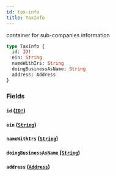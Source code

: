 ```yaml
---
id: tax-info
title: TaxInfo
---
```


container for sub-companies information

```graphql
type TaxInfo {
  id: ID!
  ein: String
  nameWithIrs: String
  doingBusinessAsName: String
  address: Address
}
```

### Fields

#### `id` ([`ID!`](docs/partners/truework/scalars/id.md))

#### `ein` ([`String`](docs/partners/truework/scalars/string.md))

#### `nameWithIrs` ([`String`](docs/partners/truework/scalars/string.md))

#### `doingBusinessAsName` ([`String`](docs/partners/truework/scalars/string.md))

#### `address` ([`Address`](docs/partners/truework/objects/address.md))
